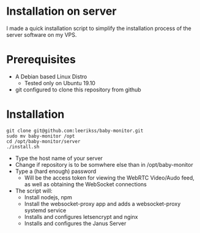 Installation on server
===

I made a quick installation script to simplify the installation process of the server software on my VPS.

# Prerequisites
- A Debian based Linux Distro
  - Tested only on Ubuntu 19.10
- git configured to clone this repository from github

# Installation
```console
git clone git@github.com:leerikss/baby-monitor.git
sudo mv baby-monitor /opt
cd /opt/baby-monitor/server
./install.sh
```
- Type the host name of your server
- Change if repository is to be somwhere else than in /opt/baby-monitor
- Type a (hard enough) password
  - Will be the access token for viewing the WebRTC Video/Audo feed, as well as obtaining the WebSocket connections
- The script will:
  - Install nodejs, npm
  - Install the websocket-proxy app and adds a websocket-proxy systemd service
  - Installs and configures letsencrypt and nginx
  - Installs and configures the Janus Server
